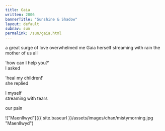 ```yaml
---
title: Gaia
written: 2006
bannerTitle: "Sunshine & Shadow" 
layout: default
subnav: sun
permalink: /sun/gaia.html
---
```


<div class="poem">
a great surge of love  
overwhelmed me  
Gaia herself  
streaming with rain  
the mother of us all
 

'how can I help you?'  
I asked  


'heal my children!'  
she replied
 

I myself  
streaming with tears
 

our pain
</div>

!["Maenllwyd"]({{ site.baseurl }}/assets/images/chan/mistymorning.jpg "Maenllwyd")  
